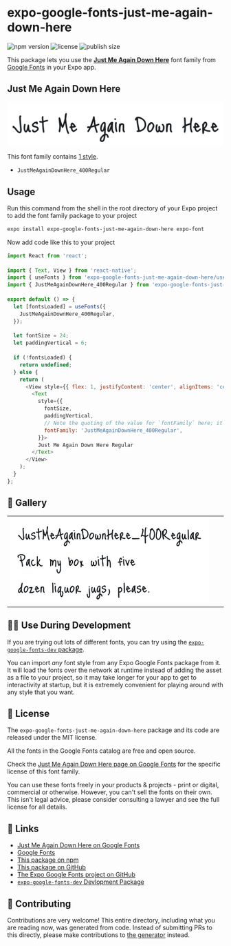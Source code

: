 # expo-google-fonts-just-me-again-down-here

![npm version](https://flat.badgen.net/npm/v/expo-google-fonts-just-me-again-down-here)
![license](https://flat.badgen.net/github/license/expo/google-fonts)
![publish size](https://flat.badgen.net/packagephobia/install/expo-google-fonts-just-me-again-down-here)

This package lets you use the [**Just Me Again Down Here**](https://fonts.google.com/specimen/Just+Me+Again+Down+Here) font family from [Google Fonts](https://fonts.google.com/) in your Expo app.

## Just Me Again Down Here

![Just Me Again Down Here](./font-family.png)

This font family contains [1 style](#-gallery).

- `JustMeAgainDownHere_400Regular`

## Usage

Run this command from the shell in the root directory of your Expo project to add the font family package to your project
```sh
expo install expo-google-fonts-just-me-again-down-here expo-font
```

Now add code like this to your project
```js
import React from 'react';

import { Text, View } from 'react-native';
import { useFonts } from 'expo-google-fonts-just-me-again-down-here/useFonts';
import { JustMeAgainDownHere_400Regular } from 'expo-google-fonts-just-me-again-down-here/400Regular';

export default () => {
  let [fontsLoaded] = useFonts({
    JustMeAgainDownHere_400Regular,
  });

  let fontSize = 24;
  let paddingVertical = 6;

  if (!fontsLoaded) {
    return undefined;
  } else {
    return (
      <View style={{ flex: 1, justifyContent: 'center', alignItems: 'center' }}>
        <Text
          style={{
            fontSize,
            paddingVertical,
            // Note the quoting of the value for `fontFamily` here; it expects a string!
            fontFamily: 'JustMeAgainDownHere_400Regular',
          }}>
          Just Me Again Down Here Regular
        </Text>
      </View>
    );
  }
};

```

## 🔡 Gallery


||||
|-|-|-|
|![JustMeAgainDownHere_400Regular](.//400Regular/JustMeAgainDownHere_400Regular.ttf.png)||||


## 👩‍💻 Use During Development

If you are trying out lots of different fonts, you can try using the [`expo-google-fonts-dev` package](https://github.com/freeboub/google-fonts/tree/master/font-packages/dev#readme).

You can import *any* font style from any Expo Google Fonts package from it. It will load the fonts
over the network at runtime instead of adding the asset as a file to your project, so it may take longer
for your app to get to interactivity at startup, but it is extremely convenient
for playing around with any style that you want.

## 📖 License

The `expo-google-fonts-just-me-again-down-here` package and its code are released under the MIT license.

All the fonts in the Google Fonts catalog are free and open source.

Check the [Just Me Again Down Here page on Google Fonts](https://fonts.google.com/specimen/Just+Me+Again+Down+Here) for the specific license of this font family.

You can use these fonts freely in your products & projects - print or digital, commercial or otherwise. However, you can't sell the fonts on their own. This isn't legal advice, please consider consulting a lawyer and see the full license for all details.

## 🔗 Links

- [Just Me Again Down Here on Google Fonts](https://fonts.google.com/specimen/Just+Me+Again+Down+Here)
- [Google Fonts](https://fonts.google.com/)
- [This package on npm](https://www.npmjs.com/package/expo-google-fonts-just-me-again-down-here)
- [This package on GitHub](https://github.com/freeboub/google-fonts/tree/master/font-packages/just-me-again-down-here)
- [The Expo Google Fonts project on GitHub](https://github.com/freeboub/google-fonts)
- [`expo-google-fonts-dev` Devlopment Package](https://github.com/freeboub/google-fonts/tree/master/font-packages/dev)

## 🤝 Contributing

Contributions are very welcome! This entire directory, including what you are reading now, was generated from code. Instead of submitting PRs to this directly, please make contributions to [the generator](https://github.com/freeboub/google-fonts/tree/master/packages/generator) instead.
